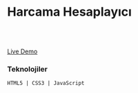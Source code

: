 <h1>Harcama Hesaplayıcı</h1>


<br>
<br>

[Live Demo](https://harcama-hesaplama.netlify.app/)

<h3>Teknolojiler</h3>

````
HTML5 | CSS3 | JavaScript
````

